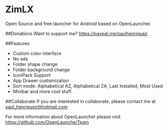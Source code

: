 # ZimLX
Open Source and free launcher for Android based on OpenLauncher.

##Donations
Want to support me? https://paypal.me/saulhenriquez


##Features
* Custom color interface
* No ads
* Folder shape change
* Folder background change
* IconPack Support
* App Drawer customization
* Sort mode: Alphabetical AZ, Alphabetical ZA, Last Installed, Most Used
* Minibar
and more cool stuff.

##Collaborate
If you are interested in collaborate, please contact me at saul_henriquez@hotmail.com

For more information about OpenLauncher please visit https://github.com/OpenLauncherTeam
